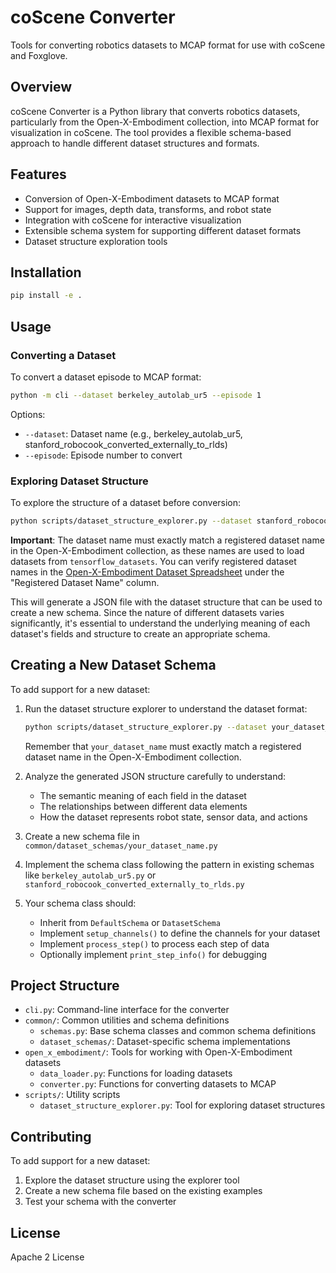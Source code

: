 # coScene Converter

Tools for converting robotics datasets to MCAP format for use with coScene and Foxglove.

## Overview

coScene Converter is a Python library that converts robotics datasets, particularly from the Open-X-Embodiment collection, into MCAP format for visualization in coScene. The tool provides a flexible schema-based approach to handle different dataset structures and formats.

## Features

- Conversion of Open-X-Embodiment datasets to MCAP format
- Support for images, depth data, transforms, and robot state
- Integration with coScene for interactive visualization
- Extensible schema system for supporting different dataset formats
- Dataset structure exploration tools

## Installation

```bash
pip install -e .
```

## Usage

### Converting a Dataset

To convert a dataset episode to MCAP format:

```bash
python -m cli --dataset berkeley_autolab_ur5 --episode 1
```

Options:
- `--dataset`: Dataset name (e.g., berkeley_autolab_ur5, stanford_robocook_converted_externally_to_rlds)
- `--episode`: Episode number to convert

### Exploring Dataset Structure

To explore the structure of a dataset before conversion:

```bash
python scripts/dataset_structure_explorer.py --dataset stanford_robocook_converted_externally_to_rlds
```

**Important**: The dataset name must exactly match a registered dataset name in the Open-X-Embodiment collection, as these names are used to load datasets from `tensorflow_datasets`. You can verify registered dataset names in the [Open-X-Embodiment Dataset Spreadsheet](https://docs.google.com/spreadsheets/d/1rPBD77tk60AEIGZrGSODwyyzs5FgCU9Uz3h-3_t2A9g/edit?gid=0) under the "Registered Dataset Name" column.

This will generate a JSON file with the dataset structure that can be used to create a new schema. Since the nature of different datasets varies significantly, it's essential to understand the underlying meaning of each dataset's fields and structure to create an appropriate schema.

## Creating a New Dataset Schema

To add support for a new dataset:

1. Run the dataset structure explorer to understand the dataset format:
   ```bash
   python scripts/dataset_structure_explorer.py --dataset your_dataset_name
   ```
   Remember that `your_dataset_name` must exactly match a registered dataset name in the Open-X-Embodiment collection.

2. Analyze the generated JSON structure carefully to understand:
   - The semantic meaning of each field in the dataset
   - The relationships between different data elements
   - How the dataset represents robot state, sensor data, and actions

3. Create a new schema file in `common/dataset_schemas/your_dataset_name.py`

4. Implement the schema class following the pattern in existing schemas like `berkeley_autolab_ur5.py` or `stanford_robocook_converted_externally_to_rlds.py`

5. Your schema class should:
   - Inherit from `DefaultSchema` or `DatasetSchema`
   - Implement `setup_channels()` to define the channels for your dataset
   - Implement `process_step()` to process each step of data
   - Optionally implement `print_step_info()` for debugging

## Project Structure

- `cli.py`: Command-line interface for the converter
- `common/`: Common utilities and schema definitions
  - `schemas.py`: Base schema classes and common schema definitions
  - `dataset_schemas/`: Dataset-specific schema implementations
- `open_x_embodiment/`: Tools for working with Open-X-Embodiment datasets
  - `data_loader.py`: Functions for loading datasets
  - `converter.py`: Functions for converting datasets to MCAP
- `scripts/`: Utility scripts
  - `dataset_structure_explorer.py`: Tool for exploring dataset structures

## Contributing

To add support for a new dataset:

1. Explore the dataset structure using the explorer tool
2. Create a new schema file based on the existing examples
3. Test your schema with the converter

## License

Apache 2 License
